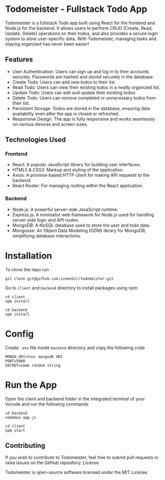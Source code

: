 # Todomeister - Fullstack Todo App

Todomeister is a fullstack Todo app built using React for the frontend and Node.js for the backend. It allows users to perform CRUD (Create, Read, Update, Delete) operations on their todos, and also provides a secure login system to store user-specific data. With Todomeister, managing tasks and staying organized has never been easier!

## Features

- User Authentication: Users can sign up and log in to their accounts securely. Passwords are hashed and stored securely in the database.
- Create Todo: Users can add new todos to their list.
- Read Todo: Users can view their existing todos in a neatly organized list.
- Update Todo: Users can edit and update their existing todos.
- Delete Todo: Users can remove completed or unnecessary todos from their list.
- Persistent Storage: Todos are stored in the database, ensuring data availability even after the app is closed or refreshed.
- Responsive Design: The app is fully responsive and works seamlessly on various devices and screen sizes.

## Technologies Used

### Frontend

- React: A popular JavaScript library for building user interfaces.
- HTML5 & CSS3: Markup and styling of the application.
- Axios: A promise-based HTTP client for making API requests to the backend.
- React Router: For managing routing within the React application.

### Backend

- Node.js: A powerful server-side JavaScript runtime.
- Express.js: A minimalist web framework for Node.js used for handling server-side logic and API routes.
- MongoDB: A NoSQL database used to store the user and todo data.
- Mongoose: An Object Data Modeling (ODM) library for MongoDB, simplifying database interactions.

# Installation

To clone the repo run

```
git clone git@github.com:iceonGit/todomeister.git
```

Go to `client` and `backend` directory to install packages using npm

```
cd client
npm install
```

```
cd backend
npm install
```

# Config

Create `.env` file inside `backend` directory and copy the following code

```
MONGO_URI=Your mongodb URI
PORT=5000
SECRET=some random string
```

# Run the App

Open the client and backend folder in the integrated terminal of your Vscode and run the following
commands

```
cd backend
nodemon app.js
```

```
cd client
npm start
```

## Contributing

If you wish to contribute to Todomeister, feel free to submit pull requests or raise issues on the GitHub repository.
License

Todomeister is open-source software licensed under the MIT License.
